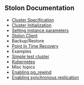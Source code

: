 ## Stolon Documentation

* [Cluster Specification](cluster_spec.md)
* [Cluster Initialization](initialization.md)
* [Setting instance parameters](postgres_parameters.md)
* [Stolon Client](stolonctl.md)
* Backup/Restore
 * [Point In Time Recovery](pitr.md)
* Examples
 * [Simple test cluster](simplecluster.md)
 * [Kubernetes](../examples/kubernetes/README.md)
* Misc topics
 * [Enabling pg_rewind](pg_rewind.md)
 * [Enabling synchronous replication](syncrepl.md)
